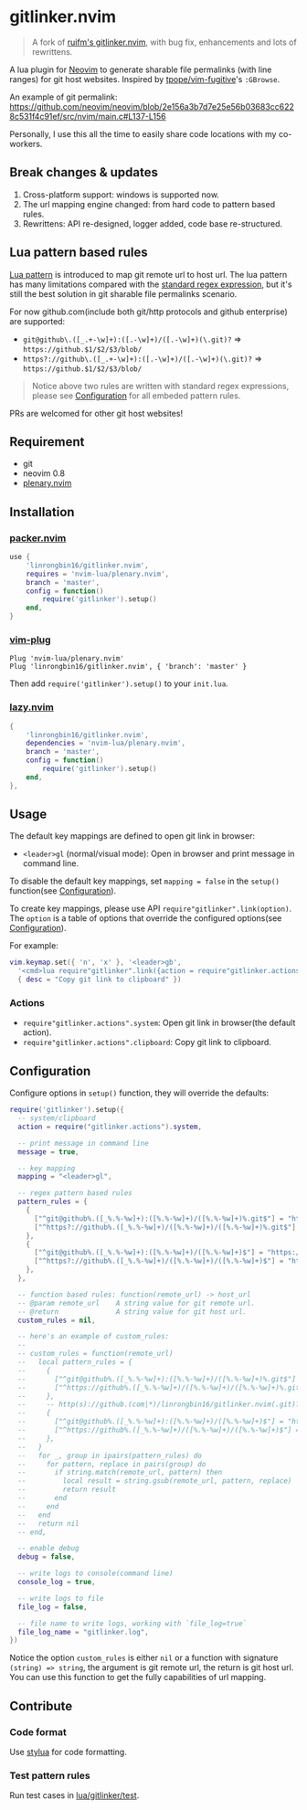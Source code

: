 # gitlinker.nvim

> A fork of [ruifm's gitlinker.nvim](https://github.com/ruifm/gitlinker.nvim), with
> bug fix, enhancements and lots of rewrittens.

A lua plugin for [Neovim](https://github.com/neovim/neovim) to generate sharable
file permalinks (with line ranges) for git host websites. Inspired by
[tpope/vim-fugitive](https://github.com/tpope/vim-fugitive)'s `:GBrowse`.

An example of git permalink:
<https://github.com/neovim/neovim/blob/2e156a3b7d7e25e56b03683cc6228c531f4c91ef/src/nvim/main.c#L137-L156>

Personally, I use this all the time to easily share code locations with my
co-workers.

## Break changes & updates

1. Cross-platform support: windows is supported now.
2. The url mapping engine changed: from hard code to pattern based rules.
3. Rewrittens: API re-designed, logger added, code base re-structured.

## Lua pattern based rules

[Lua pattern](https://www.lua.org/pil/20.2.html) is introduced to map git remote
url to host url. The lua pattern has many limitations compared with the [standard regex expression](https://en.wikipedia.org/wiki/Regular_expression),
but it's still the best solution in git sharable file permalinks scenario.

For now github.com(include both git/http protocols and github enterprise) are supported:

- `git@github\.([_.+-\w]+):([.-\w]+)/([.-\w]+)(\.git)?` => `https://github.$1/$2/$3/blob/`
- `https?://github\.([_.+-\w]+):([.-\w]+)/([.-\w]+)(\.git)?` => `https://github.$1/$2/$3/blob/`

> Notice above two rules are written with standard regex expressions, please see
> [Configuration](#configuration) for all embeded pattern rules.

PRs are welcomed for other git host websites!

## Requirement

- git
- neovim 0.8
- [plenary.nvim](https://github.com/nvim-lua/plenary.nvim)

## Installation

### [packer.nvim](https://github.com/wbthomason/packer.nvim)

```lua
use {
    'linrongbin16/gitlinker.nvim',
    requires = 'nvim-lua/plenary.nvim',
    branch = 'master',
    config = function()
        require('gitlinker').setup()
    end,
}
```

### [vim-plug](https://github.com/junegunn/vim-plug)

```vim
Plug 'nvim-lua/plenary.nvim'
Plug 'linrongbin16/gitlinker.nvim', { 'branch': 'master' }
```

Then add `require('gitlinker').setup()` to your `init.lua`.

### [lazy.nvim](https://github.com/folke/lazy.nvim)

```lua
{
    'linrongbin16/gitlinker.nvim',
    dependencies = 'nvim-lua/plenary.nvim',
    branch = 'master',
    config = function()
        require('gitlinker').setup()
    end,
},
```

## Usage

The default key mappings are defined to open git link in browser:

- `<leader>gl` (normal/visual mode): Open in browser and print message in command line.

To disable the default key mappings, set `mapping = false` in the `setup()`
function(see [Configuration](#configuration)).

To create key mappings, please use API `require"gitlinker".link(option)`.
The `option` is a table of options that override the configured options(see [Configuration](#configuration)).

For example:

```lua
vim.keymap.set({ 'n', 'x' }, '<leader>gb',
  '<cmd>lua require"gitlinker".link({action = require"gitlinker.actions".clipboard})<cr>',
  { desc = "Copy git link to clipboard" })
```

### Actions

- `require"gitlinker.actions".system`: Open git link in browser(the default action).
- `require"gitlinker.actions".clipboard`: Copy git link to clipboard.

## Configuration

Configure options in `setup()` function, they will override the defaults:

```lua
require('gitlinker').setup({
  -- system/clipboard
  action = require("gitlinker.actions").system,

  -- print message in command line
  message = true,

  -- key mapping
  mapping = "<leader>gl",

  -- regex pattern based rules
  pattern_rules = {
    {
      ["^git@github%.([_%.%-%w]+):([%.%-%w]+)/([%.%-%w]+)%.git$"] = "https://github.%1/%2/%3/blob/",
      ["^https?://github%.([_%.%-%w]+)/([%.%-%w]+)/([%.%-%w]+)%.git$"] = "https://github.%1/%2/%3/blob/",
    },
    {
      ["^git@github%.([_%.%-%w]+):([%.%-%w]+)/([%.%-%w]+)$"] = "https://github.%1/%2/%3/blob/",
      ["^https?://github%.([_%.%-%w]+)/([%.%-%w]+)/([%.%-%w]+)$"] = "https://github.%1/%2/%3/blob/",
    },
  },

  -- function based rules: function(remote_url) -> host_url
  -- @param remote_url    A string value for git remote url.
  -- @return              A string value for git host url.
  custom_rules = nil,

  -- here's an example of custom_rules:
  --
  -- custom_rules = function(remote_url)
  --   local pattern_rules = {
  --     {
  --       ["^git@github%.([_%.%-%w]+):([%.%-%w]+)/([%.%-%w]+)%.git$"] = "https://github.%1/%2/%3/blob/",
  --       ["^https://github%.([_%.%-%w]+)/([%.%-%w]+)/([%.%-%w]+)%.git$"] = "https://github.%1/%2/%3/blob/",
  --     },
  --     -- http(s)://github.(com|*)/linrongbin16/gitlinker.nvim(.git)? -> https://github.com/linrongbin16/gitlinker.nvim(.git)?
  --     {
  --       ["^git@github%.([_%.%-%w]+):([%.%-%w]+)/([%.%-%w]+)$"] = "https://github.%1/%2/%3/blob/",
  --       ["^https://github%.([_%.%-%w]+)/([%.%-%w]+)/([%.%-%w]+)$"] = "https://github.%1/%2/%3/blob/",
  --     },
  --   }
  --   for _, group in ipairs(pattern_rules) do
  --     for pattern, replace in pairs(group) do
  --       if string.match(remote_url, pattern) then
  --         local result = string.gsub(remote_url, pattern, replace)
  --         return result
  --       end
  --     end
  --   end
  --   return nil
  -- end,

  -- enable debug
  debug = false,

  -- write logs to console(command line)
  console_log = true,

  -- write logs to file
  file_log = false,

  -- file name to write logs, working with `file_log=true`
  file_log_name = "gitlinker.log",
})
```

Notice the option `custom_rules` is either `nil` or a function with signature
`(string) => string`, the argument is git remote url, the return is git host url.
You can use this function to get the fully capabilities of url mapping.

## Contribute

### Code format

Use [stylua](https://github.com/JohnnyMorganz/StyLua) for code formatting.

### Test pattern rules

Run test cases in [lua/gitlinker/test](https://github.com/linrongbin16/gitlinker.nvim/tree/master/lua/gitlinker/test).
